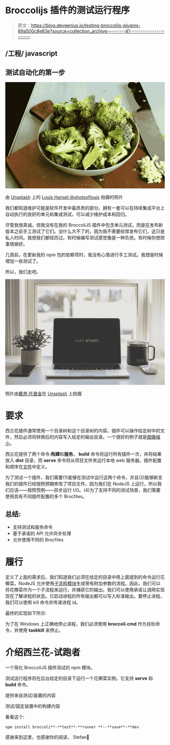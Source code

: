 # Broccolijs 插件的测试运行程序

> 原文：<https://blog.devgenius.io/testing-broccolijs-plugins-89a500c8e83e?source=collection_archive---------41----------------------->

## /工程/ javascript

## 测试自动化的第一步

![](img/0a561cdbe030ca89bd1e6b9e6e75b191.png)

由 [Unsplash](https://unsplash.com?utm_source=medium&utm_medium=referral) 上的 [Louis Hansel @shotsoflouis](https://unsplash.com/@louishansel?utm_source=medium&utm_medium=referral) 拍摄的照片

我们都知道维护可能是软件开发中最昂贵的部分。拥有一套可以在持续集成平台上自动执行的良好的单元和集成测试，可以减少维护成本和回归。

尽管我很真诚，但我没有在我的 BroccoliJS 插件中包含单元测试，而是在发布新版本之前手工测试了它们。没什么大不了的，因为我不需要经常发布它们，这只是私人时间。我想我们都经历过。有时候编写测试感觉像是一种负担。有时候你想把事情做好。

几周前，在更新我的 npm 包的依赖项时，我没有心情进行手工测试。我想是时候增加一些测试了。

所以，我们走吧。

![](img/b4449de9053a786c59b551621c8d46a9.png)

照片由[戴恩·托普金](https://unsplash.com/@dtopkin1?utm_source=medium&utm_medium=referral)在 [Unsplash](https://unsplash.com?utm_source=medium&utm_medium=referral) 上拍摄

# 要求

西兰花插件通常使用一个目录树和这个目录树的内容。插件可以操作给定树中的文件，然后必须将转换后的内容写入给定的输出目录。一个很好的例子就是[图像缩小](https://github.com/stfsy/broccoli-image-min)。

西兰花提供了两个命令:**构建**和**服务**。 **build** 命令将运行所有插件一次，并将结果放入 **dist** 目录，而 **serve** 命令将从项目文件夹运行本地 web 服务器。插件配置和顺序在[文件](https://broccoli.build/#example-pipeline)中定义。

为了测试一个插件，我们需要(1)能够在测试中运行这两个命令，并且(2)能够断言我们的插件已经按照预期修改了项目文件。因为我们在 NodeJS 上运行，所以我们应该——按照惯例——异步运行 I/O。(4)为了支持不同的测试场景，我们需要使用具有不同插件配置的多个 Brocfiles。

## 总结:

*   支持测试和服务命令
*   基于承诺的 API 允许异步处理
*   允许使用不同的 Brocfiles

# 履行

定义了上面的需求后，我们知道我们必须在给定的目录中用上面提到的命令运行花椰菜。NodeJS 允许使用[子流程模块](https://nodejs.org/api/child_process.html)生成带有附加参数的流程。因此，我们可以将花椰菜作为一个子流程来运行，并捕获它的输出。我们可以使用承诺让调用实现现在了解进程的状态。已启动进程的所有输出都可以写入标准输出。要停止进程，我们可以使用 kill 命令并传递进程 id。

最终的实现如下所示:

为了在 Windows 上正确地停止进程，我们必须使用 **broccoli.cmd** 作为目标命令，并使用 **taskkill** 来停止。

# 介绍西兰花-试跑者

一个简化 BroccoliJS 插件测试的 npm 模块。

测试运行程序将在后台给定的目录下运行一个花椰菜实例。它支持 **serve** 和 **build** 命令。

提供来自测试/装置的内容

测试/固定装置中的构建内容

看看这个:

```
npm install broccoli**-**test**-**runner **--**save**-**dev
```

感谢来到这里，也感谢你的阅读，
Stefan👋
